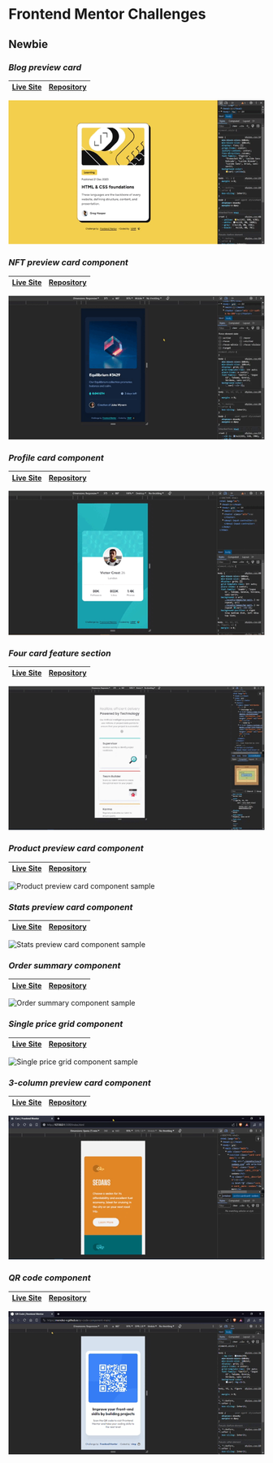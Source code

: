 # Frontend Mentor Challenges

## Newbie

### *Blog preview card*

| [Live Site](https://mendez-v.github.io/blog-preview-card/) | [Repository](https://github.com/mendez-v/blog-preview-card) |
| --- | ---|

![Blog preview card sample](https://raw.githubusercontent.com/mendez-v/blog-preview-card/main/assets/video/sample.gif)

### *NFT preview card component*

| [Live Site](https://mendez-v.github.io/nft-preview-card/) | [Repository](https://github.com/mendez-v/nft-preview-card) |
| --- | ---|

![NFT preview card component sample](https://raw.githubusercontent.com/mendez-v/nft-preview-card/main/assets/video/sample.gif)

### *Profile card component*

| [Live Site](https://mendez-v.github.io/profile-card-component/) | [Repository](https://github.com/mendez-v/profile-card-component) |
| --- | ---|

![Profile card component sample](https://raw.githubusercontent.com/mendez-v/profile-card-component/main/assets/video/sample.gif)

### *Four card feature section*

| [Live Site](https://mendez-v.github.io/four-card-feature/) | [Repository](https://github.com/mendez-v/four-card-feature) |
| --- | ---|

![Four card feature section sample](https://raw.githubusercontent.com/mendez-v/four-card-feature/main/assets/video/sample.gif)

### *Product preview card component*

| [Live Site](https://mendez-v.github.io/product-preview-card/) | [Repository](https://github.com/mendez-v/product-preview-card) |
| --- | ---|

![Product preview card component sample](https://raw.githubusercontent.com/mendez-v/product-preview-card/main/assets/video/sample.gif)

### *Stats preview card component*

| [Live Site](https://mendez-v.github.io/stats-preview-card/) | [Repository](https://github.com/mendez-v/stats-preview-card) |
| --- | ---|

![Stats preview card component sample](https://raw.githubusercontent.com/mendez-v/stats-preview-card/main/assets/vid/preview.gif)

### *Order summary component*

| [Live Site](https://mendez-v.github.io/order-summary-component/) | [Repository](https://github.com/mendez-v/order-summary-component) |
| --- | ---|

![Order summary component sample](https://raw.githubusercontent.com/mendez-v/order-summary-component/main/assets/vid/preview.gif)

### *Single price grid component*

| [Live Site](https://mendez-v.github.io/single-price-component/) | [Repository](https://github.com/mendez-v/single-price-component) |
| --- | ---|

![Single price grid component sample](https://raw.githubusercontent.com/mendez-v/single-price-component/main/assets/vid/preview.gif)

### *3-column preview card component*

| [Live Site](https://mendez-v.github.io/3-column-preview-card/) | [Repository](https://github.com/mendez-v/3-column-preview-card) |
| --- | ---|

![3-column preview card component sample](https://raw.githubusercontent.com/mendez-v/3-column-preview-card/main/assets/vid/preview.gif)

### *QR code component*

| [Live Site](https://mendez-v.github.io/qr-code-component-main/) | [Repository](https://github.com/mendez-v/qr-code-component-main) |
| --- | ---|

![QR code component sample](https://raw.githubusercontent.com/mendez-v/qr-code-component-main/main/assets/vid/preview.gif)
